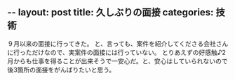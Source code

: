 --
layout: post
title: 久しぶりの面接
categories: 技術
--

９月以来の面接に行ってきた。
と、言っても、案件を紹介してくださる会社さんに行っただけなので、実案件の面接には行っていない。
とりあえずの好感触♪2月からも仕事を得ることが出来そうで一安心だ。と、安心はしていられないので後3箇所の面接をがんばりたいと思う。

